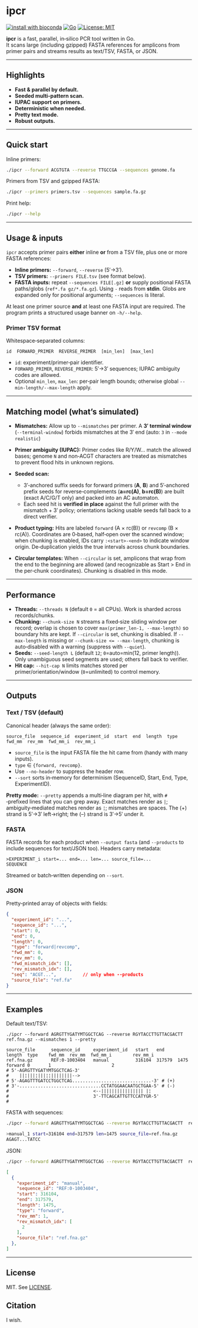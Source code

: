 # ipcr

[![install with bioconda](https://img.shields.io/badge/install%20with-bioconda-brightgreen.svg?style=flat)](http://bioconda.github.io/recipes/ipcr/README.html)
[![Go](https://img.shields.io/badge/go-%3E=1.19-blue)](https://golang.org)
[![License: MIT](https://img.shields.io/badge/License-MIT-yellow.svg)](./LICENSE)

**ipcr** is a fast, parallel, in‑silico PCR tool written in Go.  
It scans large (including gzipped) FASTA references for amplicons from primer pairs and streams results as text/TSV, FASTA, or JSON.

---

## Highlights

- **Fast & parallel by default.**
- **Seeded multi‑pattern scan.**
- **IUPAC support on primers.**
- **Deterministic when needed.**
- **Pretty text mode.**
- **Robust outputs.**

---

## Quick start

Inline primers:

```bash
./ipcr --forward ACGTGTA --reverse TTGCCGA --sequences genome.fa
```

Primers from TSV and gzipped FASTA:

```bash
./ipcr --primers primers.tsv --sequences sample.fa.gz
```

Print help:

```bash
./ipcr --help
```

---

## Usage & inputs

`ipcr` accepts primer pairs **either** inline **or** from a TSV file, plus one or more FASTA references:

* **Inline primers:** `--forward`, `--reverse` (5′→3′).
* **TSV primers:** `--primers FILE.tsv` (see format below).
* **FASTA inputs:** repeat `--sequences FILE[.gz]` **or** supply positional FASTA paths/globs (`ref*.fa gz/*.fa.gz`). Using `-` reads from **stdin**. Globs are expanded only for positional arguments; `--sequences` is literal.

At least one primer source **and** at least one FASTA input are required. The program prints a structured usage banner on `-h/--help`.

### Primer TSV format

Whitespace‑separated columns:

```
id  FORWARD_PRIMER  REVERSE_PRIMER  [min_len]  [max_len]
```

* `id`: experiment/primer‑pair identifier.
* `FORWARD_PRIMER`, `REVERSE_PRIMER`: 5′→3′ sequences; IUPAC ambiguity codes are allowed.
* Optional `min_len`, `max_len`: per‑pair length bounds; otherwise global `--min-length/--max-length` apply.

---

## Matching model (what’s simulated)

* **Mismatches:** Allow up to `--mismatches` per primer.
  A **3′ terminal window** (`--terminal-window`) forbids mismatches at the 3′ end (auto: `3` in `--mode realistic`)
* **Primer ambiguity (IUPAC):** Primer codes like R/Y/W... match the allowed bases; genome `N` and non‑ACGT characters are treated as mismatches to prevent flood hits in unknown regions.
* **Seeded scan:**

  * 3′‑anchored suffix seeds for forward primers (**A**, **B**) and 5′‑anchored prefix seeds for reverse‑complements (**a=rc(A)**, **b=rc(B)**) are built (exact A/C/G/T only) and packed into an AC automaton.
  * Each seed hit is **verified in place** against the full primer with the mismatch + 3′ policy; orientations lacking usable seeds fall back to a direct verifier.
* **Product typing:** Hits are labeled `forward` (A × rc(B)) or `revcomp` (B × rc(A)). Coordinates are 0‑based, half‑open over the scanned window; when chunking is enabled, IDs carry `:<start>-<end>` to indicate window origin. De‑duplication yields the true intervals across chunk boundaries.
* **Circular templates:** When `--circular` is set, amplicons that wrap from the end to the beginning are allowed (and recognizable as Start > End in the per‑chunk coordinates). Chunking is disabled in this mode.

---

## Performance

* **Threads:** `--threads N` (default `0` = all CPUs). Work is sharded across records/chunks.
* **Chunking:** `--chunk-size N` streams a fixed‑size sliding window per record; overlap is chosen to cover `max(primer_len-1, --max-length)` so boundary hits are kept. If `--circular` is set, chunking is disabled. If `--max-length` is missing or `--chunk-size <= --max-length`, chunking is auto‑disabled with a warning (suppress with `--quiet`).
* **Seeds:** `--seed-length L` (default `12`; `0`=auto=min(12, primer length)). Only unambiguous seed segments are used; others fall back to verifier.
* **Hit cap:** `--hit-cap N` limits matches stored per primer/orientation/window (`0`=unlimited) to control memory.

---

## Outputs

### Text / TSV (default)

Canonical header (always the same order):

```
source_file  sequence_id  experiment_id  start  end  length  type  fwd_mm  rev_mm  fwd_mm_i  rev_mm_i
```

* `source_file` is the input FASTA file the hit came from (handy with many inputs).
* `type` ∈ `{forward, revcomp}`.
* Use `--no-header` to suppress the header row.
* `--sort` sorts in‑memory for determinism (SequenceID, Start, End, Type, ExperimentID).

**Pretty mode:** `--pretty` appends a multi‑line diagram per hit, with `# `‑prefixed lines that you can grep away. Exact matches render as `|`; ambiguity‑mediated matches render as `¦`; mismatches are spaces. The (+) strand is 5′→3′ left→right; the (–) strand is 3′→5′ under it.

### FASTA

FASTA records for each product when `--output fasta` (and `--products` to include sequences for text/JSON too). Headers carry metadata:

```
>EXPERIMENT_i start=... end=... len=... source_file=...
SEQUENCE
```

Streamed or batch‑written depending on `--sort`.

### JSON

Pretty‑printed array of objects with fields:

```json
{
  "experiment_id": "...",
  "sequence_id": "...",
  "start": 0,
  "end": 0,
  "length": 0,
  "type": "forward|revcomp",
  "fwd_mm": 0,
  "rev_mm": 0,
  "fwd_mismatch_idx": [],
  "rev_mismatch_idx": [],
  "seq": "ACGT...",          // only when --products
  "source_file": "ref.fa"
}
```

---

## Examples

Default text/TSV:

```
./ipcr --forward AGRGTTYGATYMTGGCTCAG --reverse RGYTACCTTGTTACGACTT  ref.fna.gz --mismatches 1 --pretty
```
```
source_file      sequence_id     experiment_id   start   end     length  type    fwd_mm  rev_mm  fwd_mm_i        rev_mm_i
ref.fna.gz       REF:0-1003404   manual          316104  317579  1475    forward 0       1                       2
# 5'-AGRGTTYGATYMTGGCTCAG-3'
#    ||¦|||¦|||¦¦||||||||-->
# 5'-AGAGTTTGATCCTGGCTCAG..............................-3' # (+)
# 3'-...............................CCTATGGAACAATGCTGAA-5' # (-)
#                                <--|||||||||||||||| |¦
#                                3'-TTCAGCATTGTTCCATYGR-5'
#
```

FASTA with sequences:

```bash
./ipcr --forward AGRGTTYGATYMTGGCTCAG --reverse RGYTACCTTGTTACGACTT  ref.fna.gz --mismatches 1 --output fasta
```
```bash
>manual_1 start=316104 end=317579 len=1475 source_file=ref.fna.gz
AGAGT...TATCC
```

JSON:

```bash
./ipcr --forward AGRGTTYGATYMTGGCTCAG --reverse RGYTACCTTGTTACGACTT  ref.fna.gz --mismatches 1 --output json | jq
```
```json
[
  {
    "experiment_id": "manual",
    "sequence_id": "REF:0-1003404",
    "start": 316104,
    "end": 317579,
    "length": 1475,
    "type": "forward",
    "rev_mm": 1,
    "rev_mismatch_idx": [
      2
    ],
    "source_file": "ref.fna.gz"
  },
]
```

---

## License

MIT. See [LICENSE](./LICENSE).

## Citation

I wish.

```
```